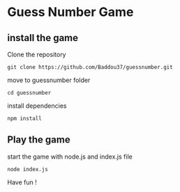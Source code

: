 # Guess Number Game

## install the game

Clone the repository

```
git clone https://github.com/Baddou37/guessnumber.git
```

move to guessnumber folder

```
cd guessnumber
```

install dependencies

```
npm install
```

## Play the game

start the game with node.js and index.js file

```
node index.js
```

Have fun !
